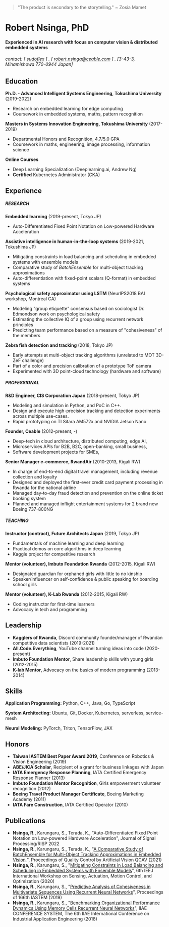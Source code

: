 >"The product is secondary to the storytelling." ~ Zosia Mamet

Robert Nsinga, PhD
==================

#### Experienced in AI research with focus on computer vision &amp; distributed embedded systems
###### contact: [ [sudoflex](http://github.com/sudoflex) ] . [ robert.nsinga@ceable.com ] . [3-43-3, Minamishowa 770-0944 Japan]


Education
---------
**Ph.D. - Advanced Intelligent Systems Engineering, Tokushima University** (2019-2022)

- Research on embedded learning for edge computing
- Coursework in embedded systems, maths, pattern recognition

**Masters in Systems Innovation Engineering, Tokushima University** (2017-2019)

- Departmental Honors and Recognition, 4.7/5.0 GPA
- Coursework in maths, engineering, image processing, information science

**Online Courses**

- Deep Learning Specialization (Deeplearning.ai, Andrew Ng)
- **Certified** Kubernetes Administrator (CKA)

Experience
----------
##### RESEARCH
**Embedded learning** (2019-present, Tokyo JP)

- Auto-Differentiated Fixed Point Notation on Low-powered Hardware Acceleration

**Assistive intelligence in human-in-the-loop systems** (2019-2021, Tokushima JP)

- Mitigating constraints in load balancing and scheduling in embedded systems with ensemble models
- Comparative study of *BatchEnsemble* for multi-object tracking approximations
- Auto-differentiation with fixed-point scalars (Q-format) in embedded systems

**Psychological safety approximator using LSTM** (NeurIPS2018 BAI workshop, Montreal CA)

- Modeling "group etiquette" consensus based on sociologist Dr. Edmondson work on psychological safety
- Estimating the collective IQ of a group using recurrent network principles
- Predicting team performance based on a measure of "cohesiveness" of the members

**Zebra fish detection and tracking** (2018, Tokyo JP)

- Early attempts at multi-object tracking algorithms (unrelated to MOT 3D-ZeF challenge)
- Part of a color and precision calibration of a prototype ToF camera
- Experimented with 3D point-cloud technology (hardware and software)

##### PROFESSIONAL
**R&D Engineer, CIS Corporation Japan** (2018-present, Tokyo JP)

- Modeling and simulation in Python, and PoC in C++.
- Design and execute high-precision tracking and detection experiments across multiple use-cases.
- Rapid prototyping on TI Sitara AM572x and NVIDIA Jetson Nano

**Founder, Ceable** (2012-present, -)

- Deep-tech in cloud architecture, distributed computing, edge AI,
- Microservices APIs for B2B, B2C, open-banking, small business,
- Software development projects for SMEs,

**Senior Manager e-commerce, RwandAir** (2010-2013, Kigali RW)

- In charge of end-to-end digital travel management, including revenue collection and loyalty
- Designed and deployed the first-ever credit card payment processing in Rwanda for the national airline
- Managed day-to-day fraud detection and prevention on the online ticket booking system
- Planned and managed inflight entertainment systems for 2 brand new Boeing 737-800NG

##### TEACHING

**Instructor (contract), Future Architects Japan** (2019, Tokyo JP)
- Fundamentals of machine learning and deep learning
- Practical demos on core algorithms in deep learning
- Kaggle project for competitive research

**Mentor (volunteer), Imbuto Foundation Rwanda** (2012-2015, Kigali RW)
- Designated guardian for orphaned girls with little to no kinship
- Speaker/influencer on self-confidence &amp; public speaking for boarding school girls

**Mentor (volunteer), K-Lab Rwanda** (2012-2015, Kigali RW)
- Coding instructor for first-time learners
- Advocacy in tech and programming

Leadership
---------

- **Kagglers of Rwanda**, Discord community founder/manager of Rwandan competitive data scientists (2019-2021)
- **All.Code.Everything**, YouTube channel turning ideas into code (2020-present)
- **Imbuto Foundation Mentor**, Share leadership skills with young girls (2012-2015)
- **K-lab Mentor**, Advocacy on the basics of modern programming (2013-2014)

Skills
------
**Application Programming:** Python, C++, Java, Go, TypeScript

**System Architecting:** Ubuntu, Git, Docker, Kubernetes, serverless, service-mesh

**Neural Modeling:** PyTorch, Triton, TensorFlow, JAX

Honors
---------
- **Taiwan IASTEM Best Paper Award 2019**, Conference on Robotics & Vision Engineering (2019)
- **ABE/JICA Scholar**, Recipient of a grant for business linkages with Japan
- **IATA Emergency Response Planning**, IATA Certified Emergency Response Planner (2013)
- **Imbuto Foundation Mentor Recognition**, Girls empowerment volunteer recognition (2012)
- **Boeing Travel Product Manager Certificate**, Boeing Marketing Academy (2011)
- **IATA Fare Construction**, IATA Certified Operator (2010)

Publications
---------------
- **Nsinga, R.**, Karungaru, S., Terada, K., "Auto-Differentiated Fixed Point Notation on Low-powered Hardware Acceleration", Journal of Signal Processing/RISP 2022
- **Nsinga, R.**, Karungaru, S., Terada, K., "[A Comparative Study of BatchEnsemble for Multi-Object Tracking Approximations in Embedded Vision
](https://web.db.tokushima-u.ac.jp/cgi-bin/edb_browse?ACT=BROWSE&EID=375662)", Proceedings of Quality Control by Artificial Vision QCAV (2021)
- **Nsinga, R.**, Karungaru, S., "[Mitigating Constraints in Load Balancing and Scheduling in Embedded Systems with Ensemble Models](https://web.db.tokushima-u.ac.jp/Assistance/browse?eid=364042)", 6th IEEJ International Workshop on Sensing, Actuation, Motion Control, and Optimization (2020)
- **Nsinga, R.**, Karungaru, S., "[Predictive Analysis of Cohesiveness in Multivariate Sequences Using Recurrent Neural Networks](https://www.worldresearchlibrary.org/up_proc/pdf/2571-15530564251-5.pdf)", Proceedings of 166th IASTEM (2019)
- **Nsinga, R.**, Karungaru, S., "[Benchmarking Organizational Performance Dynamics Using Memory Cells Recurrent Neural Networks](https://pdfs.semanticscholar.org/a264/0ee7f58d3f78d5be74fec02a43d8542ad78a.pdf)", IIAE CONFERENCE SYSTEM, The 6th IIAE International Conference on Industrial Application Engineering (2018)
